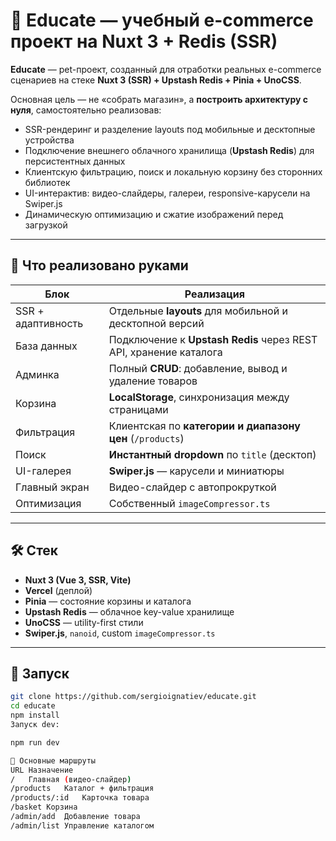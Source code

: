 # 🛒 Educate — учебный e-commerce проект на Nuxt 3 + Redis (SSR)

**Educate** — pet-проект, созданный для отработки реальных e-commerce сценариев на стеке **Nuxt 3 (SSR) + Upstash Redis + Pinia + UnoCSS**.

Основная цель — не «собрать магазин», а **построить архитектуру с нуля**, самостоятельно реализовав:

- SSR-рендеринг и разделение layouts под мобильные и десктопные устройства  
- Подключение внешнего облачного хранилища (**Upstash Redis**) для персистентных данных  
- Клиентскую фильтрацию, поиск и локальную корзину без сторонних библиотек  
- UI-интерактив: видео-слайдеры, галереи, responsive-карусели на Swiper.js  
- Динамическую оптимизацию и сжатие изображений перед загрузкой

---

## 🔧 Что реализовано руками

| Блок | Реализация |
|------|------------|
| SSR + адаптивность | Отдельные **layouts** для мобильной и десктопной версий |
| База данных | Подключение к **Upstash Redis** через REST API, хранение каталога |
| Админка | Полный **CRUD**: добавление, вывод и удаление товаров |
| Корзина | **LocalStorage**, синхронизация между страницами |
| Фильтрация | Клиентская по **категории и диапазону цен** (`/products`) |
| Поиск | **Инстантный dropdown** по `title` (десктоп) |
| UI-галерея | **Swiper.js** — карусели и миниатюры |
| Главный экран | Видео-слайдер с автопрокруткой |
| Оптимизация | Собственный `imageCompressor.ts` |

---

## 🛠️ Стек

- **Nuxt 3 (Vue 3, SSR, Vite)**
- **Vercel** (деплой)
- **Pinia** — состояние корзины и каталога
- **Upstash Redis** — облачное key-value хранилище
- **UnoCSS** — utility-first стили
- **Swiper.js**, `nanoid`, custom `imageCompressor.ts`

---

## 🚀 Запуск

```bash
git clone https://github.com/sergioignatiev/educate.git
cd educate
npm install
Запуск dev:

npm run dev

🔗 Основные маршруты
URL	Назначение
/	Главная (видео-слайдер)
/products	Каталог + фильтрация
/products/:id	Карточка товара
/basket	Корзина
/admin/add	Добавление товара
/admin/list	Управление каталогом